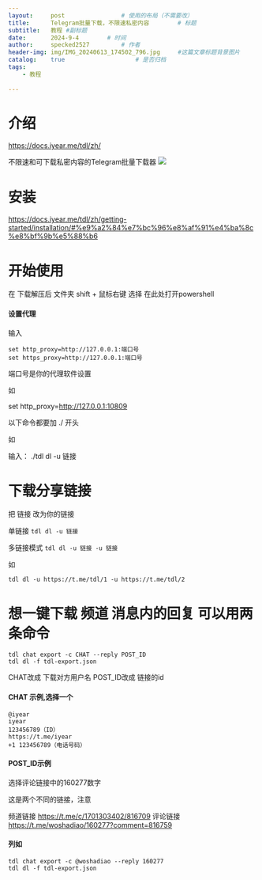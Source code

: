 ```yaml
---
layout:     post   			    # 使用的布局（不需要改）
title:      Telegram批量下载，不限速私密内容		# 标题 
subtitle:   教程 #副标题
date:       2024-9-4		# 时间
author:     specked2527			# 作者
header-img: img/IMG_20240613_174502_796.jpg 	#这篇文章标题背景图片
catalog:    true 				    # 是否归档
tags:		
    - 教程
  
--- 
```


# 介绍 

https://docs.iyear.me/tdl/zh/​

不限速和可下载私密内容的Telegram批量下载器
![](https://docs.iyear.me/tdl/img/logo.png)

# 安装
https://docs.iyear.me/tdl/zh/getting-started/installation/#%e9%a2%84%e7%bc%96%e8%af%91%e4%ba%8c%e8%bf%9b%e5%88%b6

# 开始使用
在 下载解压后 文件夹 shift + 鼠标右键 选择 在此处打开powershell

#### 设置代理

输入
```
set http_proxy=http://127.0.0.1:端口号
set https_proxy=http://127.0.0.1:端口号
```
端口号是你的代理软件设置

如

set http_proxy=http://127.0.0.1:10809

以下命令都要加 ./ 开头

如

输入： ./tdl dl -u 链接

# 下载分享链接
把 链接 改为你的链接

单链接
`tdl dl -u 链接 `

多链接模式
`tdl dl -u 链接 -u 链接`

如

`tdl dl -u https://t.me/tdl/1 -u https://t.me/tdl/2`

# 想一键下载 频道 消息内的回复 可以用两条命令

```
tdl chat export -c CHAT --reply POST_ID
tdl dl -f tdl-export.json
```
CHAT改成 下载对方用户名
POST_ID改成 链接的id

#### CHAT 示例,选择一个
```
@iyear
iyear
123456789（ID）
https://t.me/iyear
+1 123456789（电话号码）
```
#### POST_ID示例
选择评论链接中的160277数字

这是两个不同的链接，注意

频道链接
https://t.me/c/1701303402/816709
评论链接
https://t.me/woshadiao/160277?comment=816759

#### 列如
```
tdl chat export -c @woshadiao --reply 160277
tdl dl -f tdl-export.json
```





